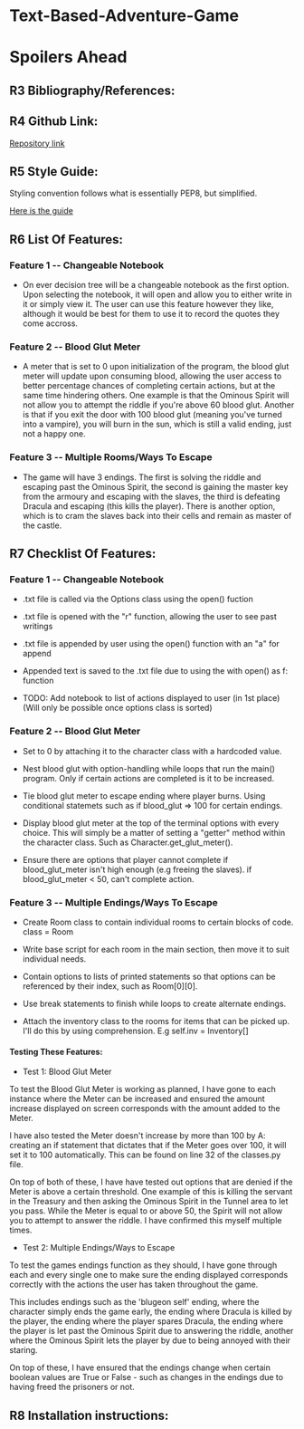 # Text-Based-Adventure-Game

# **Spoilers Ahead**


## R3 Bibliography/References:



## R4 Github Link:

[Repository link](https://github.com/CallanVass/Text-Based-Adventure-Game)



## R5 Style Guide:

Styling convention follows what is essentially PEP8, but simplified.

[Here is the guide](https://www.tutorialspoint.com/coding-standards-style-guide-for-python-programs)



## R6 List Of Features:

### Feature 1 -- Changeable Notebook

- On ever decision tree will be a changeable notebook as the first option. Upon selecting the notebook, it will open and allow you to either write in it or simply view it. The user can use this feature however they like, although it would be best for them to use it to record the quotes they come accross.

### Feature 2 -- Blood Glut Meter

- A meter that is set to 0 upon initialization of the program, the blood glut meter will update upon consuming blood, allowing the user access to better percentage chances of completing certain actions, but at the same time hindering others. One example is that the Ominous Spirit will not allow you to attempt the riddle if you're above 60 blood glut. Another is that if you exit the door with 100 blood glut (meaning you've turned into a vampire), you will burn in the sun, which is still a valid ending, just not a happy one.

### Feature 3 -- Multiple Rooms/Ways To Escape

- The game will have 3 endings. The first is solving the riddle and escaping past the Ominous Spirit, the second is gaining the master key from the armoury and escaping with the slaves, the third is defeating Dracula and escaping (this kills the player). There is another option, which is to cram the slaves back into their cells and remain as master of the castle.



## R7 Checklist Of Features:

### Feature 1 -- Changeable Notebook

- .txt file is called via the Options class using the open() fuction

- .txt file is opened with the "r" function, allowing the user to see past writings

- .txt file is appended by user using the open() function with an "a" for append

- Appended text is saved to the .txt file due to using the with open() as f: function

- TODO: Add notebook to list of actions displayed to user (in 1st place) (Will only be possible once options class is sorted)



### Feature 2 -- Blood Glut Meter

- Set to 0 by attaching it to the character class with a hardcoded value.

- Nest blood glut with option-handling while loops that run the main() program. Only if certain actions are completed is it to be increased.

- Tie blood glut meter to escape ending where player burns. Using conditional statemets such as if blood_glut => 100 for certain endings.

- Display blood glut meter at the top of the terminal options with every choice. This will simply be a matter of setting a "getter" method within the character class. Such as Character.get_glut_meter().

- Ensure there are options that player cannot complete if blood_glut_meter isn't high enough (e.g freeing the slaves). if blood_glut_meter < 50, can't complete action.


### Feature 3 -- Multiple Endings/Ways To Escape

- Create Room class to contain individual rooms to certain blocks of code. class = Room

- Write base script for each room in the main section, then move it to suit individual needs. 

- Contain options to lists of printed statements so that options can be referenced by their index, such as Room[0][0].

- Use break statements to finish while loops to create alternate endings.

- Attach the inventory class to the rooms for items that can be picked up. I'll do this by using comprehension. E.g self.inv = Inventory[]


#### Testing These Features:

 - Test 1: Blood Glut Meter

 To test the Blood Glut Meter is working as planned, I have gone to each instance where the Meter can be increased and ensured the amount increase displayed on screen corresponds with the amount added to the Meter.
 
 I have also tested the Meter doesn't increase by more than 100 by A: creating an if statement that dictates that if the Meter goes over 100, it will set it to 100 automatically. This can be found on line 32 of the classes.py file.
 
 On top of both of these, I have have tested out options that are denied if the Meter is above a certain threshold. One example of this is killing the servant in the Treasury and then asking the Ominous Spirit in the Tunnel area to let you pass. While the Meter is equal to or above 50, the Spirit will not allow you to attempt to answer the riddle. I have confirmed this myself multiple times.


 - Test 2: Multiple Endings/Ways to Escape

To test the games endings function as they should, I have gone through each and every single one to make sure the ending displayed corresponds correctly with the actions the user has taken throughout the game. 

This includes endings such as the 'blugeon self' ending, where the character simply ends the game early, the ending where Dracula is killed by the player, the ending where the player spares Dracula, the ending where the player is let past the Ominous Spirit due to answering the riddle, another where the Ominous Spirit lets the player by due to being annoyed with their staring. 

On top of these, I have ensured that the endings change when certain boolean values are True or False - such as changes in the endings due to having freed the prisoners or not.

## R8 Installation instructions:
